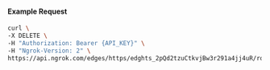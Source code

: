 <!-- Code generated for API Clients. DO NOT EDIT. -->

#### Example Request

```bash
curl \
-X DELETE \
-H "Authorization: Bearer {API_KEY}" \
-H "Ngrok-Version: 2" \
https://api.ngrok.com/edges/https/edghts_2pQd2tzuCtkvjBw3r291a4jj4uR/routes/edghtsrt_2pQd2x1yvYIFlnNPmKKqYdFU7o2/circuit_breaker
```
